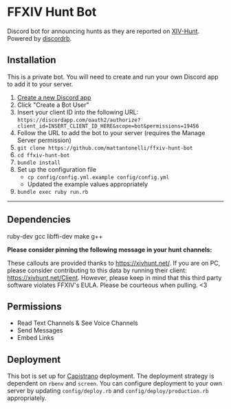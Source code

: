 # FFXIV Hunt Bot

Discord bot for announcing hunts as they are reported on [XIV-Hunt](https://xivhunt.net/). Powered by [discordrb](https://github.com/meew0/discordrb).

## Installation

This is a private bot. You will need to create and run your own Discord app to add it to your server.

1. [Create a new Discord app](https://discordapp.com/developers/applications/me)
2. Click "Create a Bot User"
3. Insert your client ID into the following URL: `https://discordapp.com/oauth2/authorize?client_id=INSERT_CLIENT_ID_HERE&scope=bot&permissions=19456`
4. Follow the URL to add the bot to your server (requires the Manage Server permission)
5. `git clone https://github.com/mattantonelli/ffxiv-hunt-bot`
6. `cd ffxiv-hunt-bot`
7. `bundle install`
8. Set up the configuration file
    * `cp config/config.yml.example config/config.yml`
    * Updated the example values appropriately
9. `bundle exec ruby run.rb`

---

## Dependencies
ruby-dev
gcc
libffi-dev
make
g++

**Please consider pinning the following message in your hunt channels:**

These callouts are provided thanks to https://xivhunt.net/. If you are on PC, please consider contributing to this data by running their client: https://xivhunt.net/Client. However, please keep in mind that this third party software violates FFXIV's EULA. Please be courteous when pulling. <3

## Permissions

* Read Text Channels & See Voice Channels
* Send Messages
* Embed Links

## Deployment

This bot is set up for [Capistrano](https://github.com/capistrano/capistrano) deployment. The deployment strategy is dependent on `rbenv` and `screen`. You can configure deployment to your own server by updating `config/deploy.rb` and `config/deploy/production.rb` appropriately.
